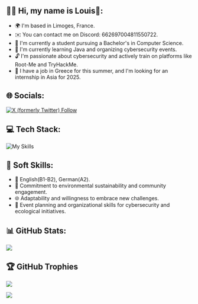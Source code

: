 ## 🙋‍♂️ Hi, my name is Louis👋:
  - 🌍 I'm based in Limoges, France.
  - ✉️ You can contact me on Discord: 662697004811550722.
  - 🚀 I'm currently a student pursuing a Bachelor's in Computer Science.
  - 🌱 I'm currently learning Java and organizing cybersecurity events.
  - 🔓 I'm passionate about cybersecurity and actively train on platforms like Root-Me and TryHackMe.
  - 🔎 I have a job in Greece for this summer, and I'm looking for an internship in Asia for 2025.

## 🌐 Socials:
[![X (formerly Twitter) Follow](https://img.shields.io/twitter/follow/Louis81203596?style=social)](https://x.com/Louis81203596)

## 💻 Tech Stack:
![My Skills](https://skillicons.dev/icons?i=php,symfony,js,react,html,css,yarn,nodejs,git,md,figma,github,bash,c,linux,py,vscode,npm&theme=dark)

## 💼 Soft Skills:
  - 💬 English(B1-B2), German(A2).
  - 🌱 Commitment to environmental sustainability and community engagement.
  - 🌐 Adaptability and willingness to embrace new challenges.
  - 🎤 Event planning and organizational skills for cybersecurity and ecological initiatives.
    
## 📊 GitHub Stats:
![](https://github-readme-stats.vercel.app/api/top-langs/?username=chapristi&theme=radical&hide_border=false&include_all_commits=true&count_private=true&layout=compact)

## 🏆 GitHub Trophies
![](https://github-profile-trophy.vercel.app/?username=chapristi&theme=radical&no-frame=false&no-bg=true&margin-w=4)

[![](https://visitcount.itsvg.in/api?id=chapristi&icon=0&color=0)](https://visitcount.itsvg.in)
